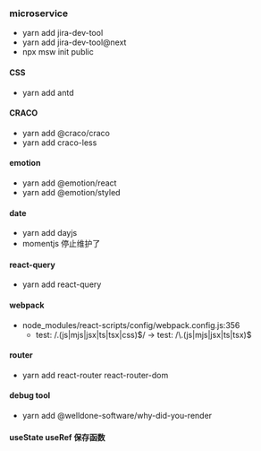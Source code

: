 ### microservice

- yarn add jira-dev-tool
- yarn add jira-dev-tool@next
- npx msw init public

#### CSS

- yarn add antd

#### CRACO

- yarn add @craco/craco
- yarn add craco-less

#### emotion

- yarn add @emotion/react
- yarn add @emotion/styled

#### date

- yarn add dayjs
- momentjs 停止维护了

#### react-query

- yarn add react-query


#### webpack
- node_modules/react-scripts/config/webpack.config.js:356
  - test: /\.(js|mjs|jsx|ts|tsx|css)$/ -> test: /\.(js|mjs|jsx|ts|tsx)$

#### router
- yarn add react-router react-router-dom

#### debug tool
- yarn add @welldone-software/why-did-you-render

#### useState useRef 保存函数
